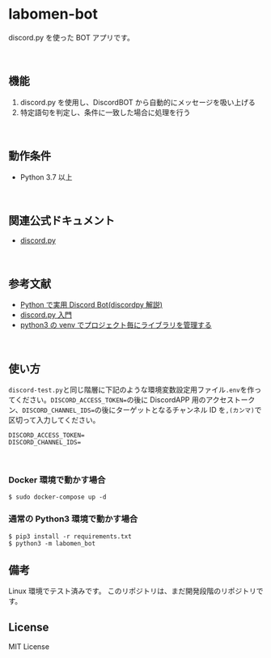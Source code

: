 # labomen-bot

discord.py を使った BOT アプリです。

<br/>

## 機能

1. discord.py を使用し、DiscordBOT から自動的にメッセージを吸い上げる
2. 特定語句を判定し、条件に一致した場合に処理を行う

<br/>

## 動作条件

- Python 3.7 以上

<br/>

## 関連公式ドキュメント

- [discord.py](https://discordpy.readthedocs.io/ja/latest/index.html)

<br/>

## 参考文献

- [Python で実用 Discord Bot(discordpy 解説)](https://qiita.com/1ntegrale9/items/9d570ef8175cf178468f)
- [discord.py 入門](https://qiita.com/sizumita/items/9d44ae7d1ce007391699)
- [python3 の venv でプロジェクト毎にライブラリを管理する](https://akogare-se.hatenablog.com/entry/2019/01/02/220330)

<br/>

## 使い方

`discord-test.py`と同じ階層に下記のような環境変数設定用ファイル`.env`を作ってください。`DISCORD_ACCESS_TOKEN=`の後に DiscordAPP 用のアクセストークン、`DISCORD_CHANNEL_IDS=`の後にターゲットとなるチャンネル ID を`,(カンマ)`で区切って入力してください。

```env
DISCORD_ACCESS_TOKEN=
DISCORD_CHANNEL_IDS=
```

<br/>

### Docker 環境で動かす場合

```shell
$ sudo docker-compose up -d
```

### 通常の Python3 環境で動かす場合

```shell
$ pip3 install -r requirements.txt
$ python3 -m labomen_bot
```

## 備考

Linux 環境でテスト済みです。
このリポジトリは、まだ開発段階のリポジトリです。

## License

MIT License
